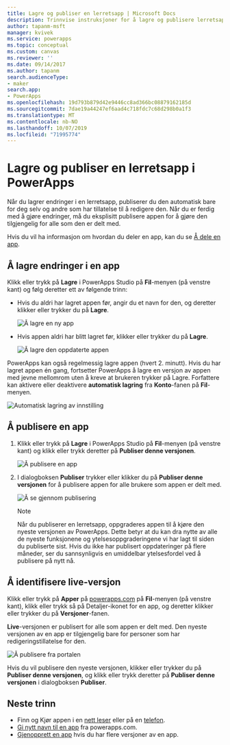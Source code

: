 ```yaml
---
title: Lagre og publiser en lerretsapp | Microsoft Docs
description: Trinnvise instruksjoner for å lagre og publisere lerretsapper for appopprettere
author: tapanm-msft
manager: kvivek
ms.service: powerapps
ms.topic: conceptual
ms.custom: canvas
ms.reviewer: ''
ms.date: 09/14/2017
ms.author: tapanm
search.audienceType:
- maker
search.app:
- PowerApps
ms.openlocfilehash: 19d793b879d42e9446cc8ad366bc08879162185d
ms.sourcegitcommit: 7dae19a44247ef6aad4c718fdc7c68d298b0a1f3
ms.translationtype: MT
ms.contentlocale: nb-NO
ms.lasthandoff: 10/07/2019
ms.locfileid: "71995774"
---
```

# <a name="save-and-publish-a-canvas-app-in-powerapps"></a>Lagre og publiser en lerretsapp i PowerApps
Når du lagrer endringer i en lerretsapp, publiserer du den automatisk bare for deg selv og andre som har tillatelse til å redigere den. Når du er ferdig med å gjøre endringer, må du eksplisitt publisere appen for å gjøre den tilgjengelig for alle som den er delt med.

Hvis du vil ha informasjon om hvordan du deler en app, kan du se [Å dele en app](share-app.md).

## <a name="save-changes-to-an-app"></a>Å lagre endringer i en app
Klikk eller trykk på **Lagre** i PowerApps Studio på **Fil**-menyen (på venstre kant) og følg deretter ett av følgende trinn:

* Hvis du aldri har lagret appen før, angir du et navn for den, og deretter klikker eller trykker du på **Lagre**.

    ![Å lagre en ny app](./media/save-publish-app/save-as.png)
* Hvis appen aldri har blitt lagret før, klikker eller trykker du på **Lagre**.  

    ![Å lagre den oppdaterte appen](./media/save-publish-app/save-app.png)

PowerApps kan også regelmessig lagre appen (hvert 2. minutt). Hvis du har lagret appen én gang, fortsetter PowerApps å lagre en versjon av appen med jevne mellomrom uten å kreve at brukeren trykker på Lagre. Forfattere kan aktivere eller deaktivere **automatisk lagring** fra **Konto**-fanen på **Fil**-menyen.

![Automatisk lagring av innstilling](./media/save-publish-app/autosave.png)

## <a name="publish-an-app"></a>Å publisere en app
1. Klikk eller trykk på **Lagre** i PowerApps Studio på **Fil**-menyen (på venstre kant) og klikk eller trykk deretter på **Publiser denne versjonen**.

    ![Å publisere en app](./media/save-publish-app/publish-app.png)
2. I dialogboksen **Publiser** trykker eller klikker du på **Publiser denne versjonen** for å publisere appen for alle brukere som appen er delt med.

   ![Å se gjennom publisering](./media/save-publish-app/publish-review.png)

   > [!NOTE]
   > Når du publiserer en lerretsapp, oppgraderes appen til å kjøre den nyeste versjonen av PowerApps. Dette betyr at du kan dra nytte av alle de nyeste funksjonene og ytelsesoppgraderingene vi har lagt til siden du publiserte sist. Hvis du ikke har publisert oppdateringer på flere måneder, ser du sannsynligvis en umiddelbar ytelsesfordel ved å publisere på nytt nå.

## <a name="identify-the-live-version"></a>Å identifisere live-versjon
Klikk eller trykk på **Apper** på [powerapps.com](https://web.powerapps.com?utm_source=padocs&utm_medium=linkinadoc&utm_campaign=referralsfromdoc) på **Fil**-menyen (på venstre kant), klikk eller trykk så på Detaljer-ikonet for en app, og deretter klikker eller trykker du på **Versjoner**-fanen.

**Live**-versjonen er publisert for alle som appen er delt med. Den nyeste versjonen av en app er tilgjengelig bare for personer som har redigeringstillatelse for den.

![Å publisere fra portalen](./media/save-publish-app/publish-portal.png)

Hvis du vil publisere den nyeste versjonen, klikker eller trykker du på **Publiser denne versjonen**, og klikk eller trykk deretter på **Publiser denne versjonen** i dialogboksen **Publiser**.

## <a name="next-steps"></a>Neste trinn
* Finn og Kjør appen i en [nett leser](../../user/run-app-browser.md) eller på en [telefon](../../user/run-app-client.md).
* [Gi nytt navn til en app](set-name-tile.md) fra powerapps.com.
* [Gjenopprett en app](restore-an-app.md) hvis du har flere versjoner av en app.
